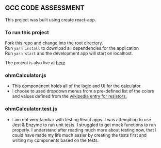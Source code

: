 

## GCC CODE ASSESSMENT

This project was built using create react-app. 

### To run this project

Fork this repo and change into the root directory.<br />
Run `yarn install` to download all dependencies for the application<br />
Run `yarn start` and the development app will start on localhost.

The project is also live at [here](https://gccassessment-1yj8nfel7.now.sh/)

### ohmCalculator.js

* This componenent holds all of the logic and UI for the calculator. 
* I choose to used dropdown menus from a pre-defined list of the colors and values defined from the [wikipedia entry for resistors.](http://en.wikipedia.org/wiki/Electronic_color_code) 

### ohmCalculator.test.js
* I am not very familiar with testing React apps. I was attempting to use Jest & Enzyme to run unit tests. I struggled to get mock functions to run properly. I understand after reading much more about testing now, that I could have made my life much easier by creating the tests first and writing my components based on the tests. 
